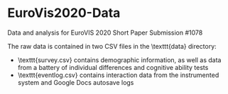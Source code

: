 # EuroVis2020-Data
Data and analysis for EuroVIS 2020 Short Paper Submission #1078

The raw data is contained in two CSV files in the \texttt{data} directory:
 * \texttt{survey.csv} contains demographic information, as well as data from a battery of individual differences and cognitive ability tests
 * \texttt{eventlog.csv} contains interaction data from the instrumented system and Google Docs autosave logs